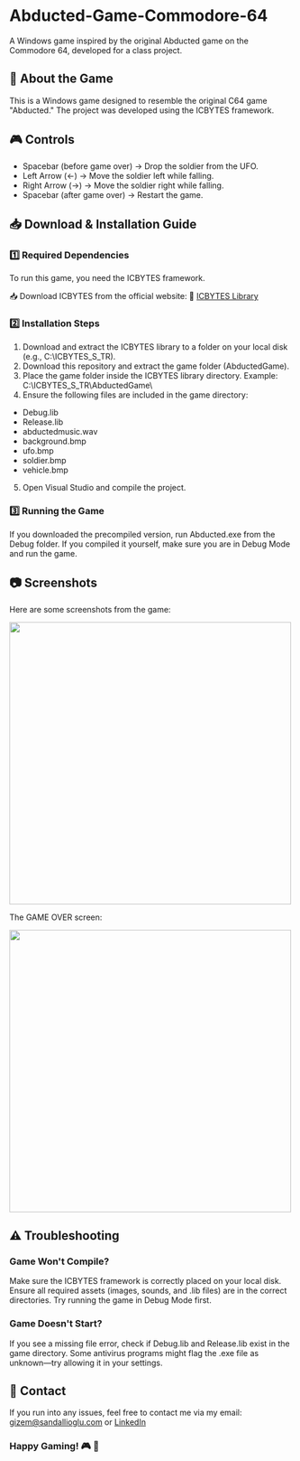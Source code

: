 # Abducted-Game-Commodore-64
A Windows game inspired by the original Abducted game on the Commodore 64, developed for a class project.

## 📜 About the Game
This is a Windows game designed to resemble the original C64 game "Abducted." The project was developed using the ICBYTES framework.

## 🎮 Controls
- Spacebar (before game over) → Drop the soldier from the UFO.
- Left Arrow (←) → Move the soldier left while falling.
- Right Arrow (→) → Move the soldier right while falling.
- Spacebar (after game over) → Restart the game.
  
## 📥 Download & Installation Guide
### 1️⃣ Required Dependencies
To run this game, you need the ICBYTES framework.

📥 Download ICBYTES from the official website:
🔗 [ICBYTES Library](https://otoidrak.com/en/software.html)

### 2️⃣ Installation Steps
1. Download and extract the ICBYTES library to a folder on your local disk (e.g., C:\ICBYTES_S_TR).
2. Download this repository and extract the game folder (AbductedGame).
3. Place the game folder inside the ICBYTES library directory.
Example: C:\ICBYTES_S_TR\AbductedGame\
4. Ensure the following files are included in the game directory:
- Debug.lib
- Release.lib
- abductedmusic.wav
- background.bmp
- ufo.bmp
- soldier.bmp
- vehicle.bmp
5. Open Visual Studio and compile the project.

### 3️⃣ Running the Game
If you downloaded the precompiled version, run Abducted.exe from the Debug folder.
If you compiled it yourself, make sure you are in Debug Mode and run the game.


## 📷 Screenshots
Here are some screenshots from the game:

<img src=https://github.com/user-attachments/assets/bacd8bde-0455-46aa-9dec-c446f759dab5 width="500">


The GAME OVER screen:

<img src=https://github.com/user-attachments/assets/38a6fc82-661a-427c-bec3-df156226dbe2 width="500">


## ⚠️ Troubleshooting
### Game Won't Compile?
Make sure the ICBYTES framework is correctly placed on your local disk.
Ensure all required assets (images, sounds, and .lib files) are in the correct directories.
Try running the game in Debug Mode first.
### Game Doesn't Start?
If you see a missing file error, check if Debug.lib and Release.lib exist in the game directory.
Some antivirus programs might flag the .exe file as unknown—try allowing it in your settings.

## 📧 Contact
If you run into any issues, feel free to contact me via my email: gizem@sandallioglu.com or [LinkedIn](https://www.linkedin.com/in/gizem-sandallioglu/)

### Happy Gaming! 🎮 🚀
